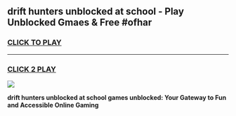 
## drift hunters unblocked at school - Play Unblocked Gmaes & Free #ofhar
<h3>
<a href="https://news.freeplayer.one?title=drift_hunters_unblocked_at_school&ref=03M">CLICK TO PLAY</a></h3>
<hr>

<h3>
<a href="https://news.freeplayer.one?title=drift_hunters_unblocked_at_school&ref=03M">CLICK 2 PLAY</a>
  
</h3>

<a href="https://news.freeplayer.one?title=drift_hunters_unblocked_at_school&ref=03M"><img src="https://clearcache.store/games.png"></a>


**drift hunters unblocked at school games unblocked: Your Gateway to Fun and Accessible Online Gaming**
